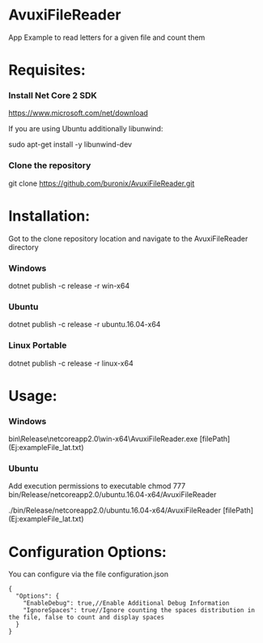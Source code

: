 # AvuxiFileReader
App Example to read letters for a given file and count them

# Requisites:

### Install Net Core 2 SDK

https://www.microsoft.com/net/download

If you are using Ubuntu additionally libunwind:

sudo apt-get install -y libunwind-dev

### Clone the repository

git clone https://github.com/buronix/AvuxiFileReader.git

# Installation:

Got to the clone repository location and navigate to the AvuxiFileReader directory

### Windows

dotnet publish -c release -r win-x64

### Ubuntu

dotnet publish -c release -r ubuntu.16.04-x64

### Linux Portable

dotnet publish -c release -r linux-x64


# Usage:

### Windows 

bin\Release\netcoreapp2.0\win-x64\AvuxiFileReader.exe [filePath] (Ej:exampleFile_lat.txt)

### Ubuntu

Add execution permissions to executable chmod 777 bin/Release/netcoreapp2.0/ubuntu.16.04-x64/AvuxiFileReader

./bin/Release/netcoreapp2.0/ubuntu.16.04-x64/AvuxiFileReader [filePath] (Ej:exampleFile_lat.txt)

# Configuration Options:
You can configure via the file configuration.json
```
{
  "Options": {
    "EnableDebug": true,//Enable Additional Debug Information
    "IgnoreSpaces": true//Ignore counting the spaces distribution in the file, false to count and display spaces
  }
}
```

